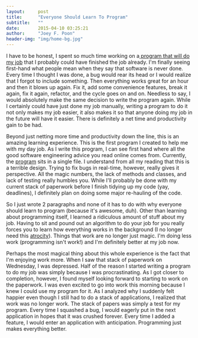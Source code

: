 ```yaml
---
layout:     post
title:      "Everyone Should Learn To Program"
subtitle:   ""
date:       2015-04-10 03:25:21
author:     "Joey F. Poon"
header-img: "img/home-bg.jpg"
---
```


<p>I have to be honest, I spent so much time working on a<a href="{{ site.baseurl }}/working-efficiently/"> program that will do my job</a> that I probably could have finished the job already. I'm finally seeing first-hand what people mean when they say that software is never done. Every time I thought I was done, a bug would rear its head or I would realize that I forgot to include something. Then everything works great for an hour and then it blows up again. Fix it, add some convenience features, break it again, fix it again, refactor, and the cycle goes on and on. Needless to say, I would absolutely make the same decision to write the program again. While I certainly could have just done my job manually, writing a program to do it not only makes my job easier, it also makes it so that anyone doing my job in the future will have it easier. There is definitely a net time and productivity gain to be had.</p>

<p>Beyond just netting more time and productivity down the line, this is an amazing learning experience. This is the first program I created to help me with my day job. As I write this program, I can see first hand where all the good software engineering advice you read online comes from. Currently, the <a href="https://github.com/joeypoon/Summer_FA_Calculator">program</a> sits in a single file. I understand from all my reading that this is a terrible design. Trying to fix bugs in real-time, however, really gives it perspective. All the magic numbers, the lack of methods and classes, and lack of testing really humbles you. While I'll probably be done with my current stack of paperwork before I finish tidying up my code (yay, deadlines), I definitely plan on doing some major re-hauling of the code.</p>

<p>So I just wrote 2 paragraphs and none of it has to do with why everyone should learn to program (because it's awesome, duh). Other than learning about programming itself, I learned a ridiculous amount of stuff about my job. Having to sit and pound out an algorithm to do your job for you really forces you to learn how everything works in the background (I no longer need this <a href="http://ifap.ed.gov/dpcletters/attachments/20142015PellGrantPaymentandDisbursementSchedules.pdf">atrocity</a>). Things that work are no longer just magic. I'm doing less work (programming isn't work!) and I'm definitely better at my job now.</p>

<p>Perhaps the most magical thing about this whole experience is the fact that I'm enjoying work more. When I saw that stack of paperwork on Wednesday, I was depressed. Half of the reason I started writing a program to do my job was simply because I was procrastinating. As I got closer to completion, however, I found myself looking forward to starting to work on the paperwork. I was even excited to go into work this morning because I knew I could use my program for it. As I analyzed why I suddenly felt happier even though I still had to do a stack of applications, I realized that work was no longer work. The stack of papers was simply a test for my program. Every time I squashed a bug, I would eagerly put in the next application in hopes that it was crushed forever. Every time I added a feature, I would enter an application with anticipation. Programming just makes everything better.</p>
